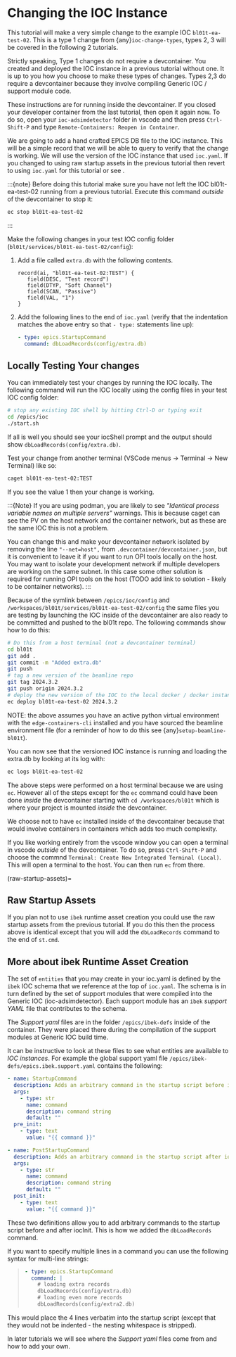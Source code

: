 # Changing the IOC Instance

This tutorial will make a very simple change to the example IOC `bl01t-ea-test-02`.
This is a type 1 change from {any}`ioc-change-types`, types 2, 3 will be covered in the
following 2 tutorials.

Strictly speaking, Type 1 changes do not require a devcontainer. You created
and deployed the IOC instance in a previous tutorial without one. It is up to
you how you choose to make these types of changes. Types 2,3 do require a
devcontainer because they involve compiling Generic IOC / support module code.

These instructions are for running inside the devcontainer. If you closed your developer container from the last tutorial, then open it again now. To do so, open your `ioc-adsimdetector` folder in vscode and then press `Ctrl-Shift-P` and type `Remote-Containers: Reopen in Container`.

We are going to add a hand crafted EPICS DB file to the IOC instance. This will be a simple record that we will be able to query to verify that the change is working. We will use the version of the IOC instance that used `ioc.yaml`. If you changed to using raw startup assets in the previous tutorial then revert to using `ioc.yaml` for this tutorial or see [](raw-startup-assets).

:::{note}
Before doing this tutorial make sure you have not left the IOC bl01t-ea-test-02 running from a previous tutorial. Execute this command *outside* of the devcontainer to stop it:

```bash
ec stop bl01t-ea-test-02
```
:::

Make the following changes in your test IOC config folder
(`bl01t/services/bl01t-ea-test-02/config`):

1. Add a file called `extra.db` with the following contents.

   ```text
   record(ai, "bl01t-ea-test-02:TEST") {
      field(DESC, "Test record")
      field(DTYP, "Soft Channel")
      field(SCAN, "Passive")
      field(VAL, "1")
   }
   ```

2. Add the following lines to the end of `ioc.yaml` (verify that the indentation
   matches the above entry so that `- type:` statements line up):

   ```yaml
   - type: epics.StartupCommand
     command: dbLoadRecords(config/extra.db)
   ```

## Locally Testing Your changes

You can immediately test your changes by running the IOC locally. The following
command will run the IOC locally using the config files in your test IOC config
folder:

```bash
# stop any existing IOC shell by hitting Ctrl-D or typing exit
cd /epics/ioc
./start.sh
```

If all is well you should see your iocShell prompt and the output should
show `dbLoadRecords(config/extra.db)`.

Test your change
from another terminal (VSCode menus -> Terminal -> New Terminal) like so:

```bash
caget bl01t-ea-test-02:TEST
```

If you see the value 1 then your change is working.

:::{Note}
If you are using podman, you are likely to see *"Identical process variable names on multiple servers"* warnings. This is because caget can see the PV on the host network and the container network, but as these are the same IOC this is not a problem.

You can change this and make your devcontainer network isolated by removing the line `"--net=host",` from `.devcontainer/devcontainer.json`, but it is convenient to leave it if you want to run OPI tools locally on the
host. You may want to isolate your development network if multiple developers are working on the same subnet. In this case some other solution is required for running OPI tools on the host (TODO add link to solution - likely to be container networks).
:::

Because of the symlink between `/epics/ioc/config` and `/workspaces/bl01t/services/bl01t-ea-test-02/config` the same files you are testing by launching the IOC inside of the devcontainer are also ready to be committed and pushed to the bl01t repo. The following commands show how to do this:

```bash
# Do this from a host terminal (not a devcontainer terminal)
cd bl01t
git add .
git commit -m "Added extra.db"
git push
# tag a new version of the beamline repo
git tag 2024.3.2
git push origin 2024.3.2
# deploy the new version of the IOC to the local docker / docker instance
ec deploy bl01t-ea-test-02 2024.3.2
```

NOTE: the above assumes you have an active python virtual environment with the `edge-containers-cli` installed and you have sourced the beamline environment file (for a reminder of how to do this see {any}`setup-beamline-bl01t`).

You can now see that the versioned IOC instance is running and loading the extra.db by looking at its log with:

```bash
ec logs bl01t-ea-test-02
```


The above steps were performed on a host terminal because we are using `ec`. However all of the steps except for the `ec` command could have been done *inside* the devcontainer starting with `cd /workspaces/bl01t` which is where your project is mounted *inside* the devcontainer.

We choose not to have `ec` installed inside of the devcontainer because that would involve containers in containers which adds too much complexity.

If you like working entirely from the vscode window you can open a terminal in vscode *outside* of the devcontainer. To do so, press `Ctrl-Shift-P` and choose the commnd `Terminal: Create New Integrated Terminal (Local)`. This will open a terminal to the host. You can then run `ec` from there.

(raw-startup-assets)=
## Raw Startup Assets

If you plan not to use `ibek` runtime asset creation you could use the raw
startup assets from the previous tutorial. If you do this then the process
above is identical except that you will add the `dbLoadRecords` command to
the end of `st.cmd`.

## More about ibek Runtime Asset Creation

The set of `entities` that you may create in your ioc.yaml is defined by the
`ibek` IOC schema that we reference at the top of `ioc.yaml`.
The schema is in turn defined by the set of support modules that were compiled
into the Generic IOC (ioc-adsimdetector). Each support module has an
`ibek` *support YAML* file that contributes to the schema.

The *Support yaml* files are in the folder `/epics/ibek-defs` inside of the
container. They were placed there during the compilation of the support
modules at Generic IOC build time.

It can be instructive to look at these files to see what entities are available
to *IOC instances*. For example the global support yaml file
`/epics/ibek-defs/epics.ibek.support.yaml` contains the following:

```yaml
- name: StartupCommand
  description: Adds an arbitrary command in the startup script before iocInit
  args:
    - type: str
      name: command
      description: command string
      default: ""
  pre_init:
    - type: text
      value: "{{ command }}"

- name: PostStartupCommand
  description: Adds an arbitrary command in the startup script after iocInit
  args:
    - type: str
      name: command
      description: command string
      default: ""
  post_init:
    - type: text
      value: "{{ command }}"
```

These two definitions allow you to add arbitrary commands to the startup script
before and after iocInit. This is how we added the `dbLoadRecords` command.

If you want to specify multiple lines in a command you can use the following
syntax for multi-line strings:

> ```yaml
> - type: epics.StartupCommand
>   command: |
>     # loading extra records
>     dbLoadRecords(config/extra.db)
>     # loading even more records
>     dbLoadRecords(config/extra2.db)
> ```

This would place the 4 lines verbatim into the startup script (except that
they would not be indented - the nesting whitespace is stripped).

In later tutorials we will see where the *Support yaml* files come from and
how to add your own.
